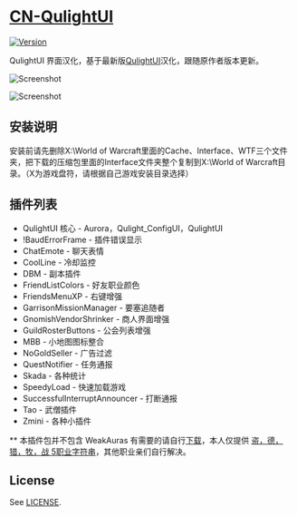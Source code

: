 # [CN-QulightUI](https://github.com/davymai/CN-QulightUI)

[![Version](http://img04.taobaocdn.com/imgextra/i4/40190388/TB2gsZLbFXXXXcZXXXXXXXXXXXX_!!40190388.png)](https://github.com/davymai/CN-QulightUI)

QulightUI 界面汉化，基于最新版[QulightUI](http://qulightui.org/)汉化，跟随原作者版本更新。

![Screenshot](http://img03.taobaocdn.com/imgextra/i3/40190388/TB2KVwJbFXXXXbwXXXXXXXXXXXX_!!40190388.jpg)

![Screenshot](http://img01.taobaocdn.com/imgextra/i1/40190388/TB29I47bVXXXXbkXXXXXXXXXXXX_!!40190388.jpg)

## 安装说明

安装前请先删除X:\World of Warcraft里面的Cache、Interface、WTF三个文件夹，把下载的压缩包里面的Interface文件夹整个复制到X:\World of Warcraft目录。（X为游戏盘符，请根据自己游戏安装目录选择）

## 插件列表

* QulightUI 核心 - Aurora，Qulight_ConfigUI，QulightUI
* !BaudErrorFrame - 插件错误显示
* ChatEmote - 聊天表情
* CoolLine - 冷却监控
* DBM - 副本插件
* FriendListColors - 好友职业颜色
* FriendsMenuXP - 右键增强
* GarrisonMissionManager - 要塞追随者
* GnomishVendorShrinker - 商人界面增强
* GuildRosterButtons - 公会列表增强
* MBB - 小地图图标整合
* NoGoldSeller - 广告过滤
* QuestNotifier - 任务通报
* Skada - 各种统计
* SpeedyLoad - 快速加载游戏
* SuccessfulInterruptAnnouncer - 打断通报
* Tao - 武僧插件
* Zmini - 各种小插件

** 本插件包并不包含 WeakAuras 有需要的请自行[下载](http://pan.baidu.com/s/1qWuQ4Ni)，本人仅提供 [盗，德，猎，牧，战 5职业字符串](http://pan.baidu.com/s/1pJ5bXfd)，其他职业亲们自行解决。

## License

See [LICENSE](https://github.com/davymai/CN-QulightUI/blob/master/LICENSE).
